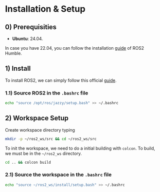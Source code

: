 # Installation & Setup

## 0) Prerequisities
- **Ubuntu**: 24.04.

In case you have 22.04, you can follow the installation [guide](https://docs.ros.org/en/humble/Installation/Ubuntu-Install-Debs.html) of ROS2 Humble.

## 1) Install
To install ROS2, we can simply follow this official [guide](https://docs.ros.org/en/jazzy/Installation/Ubuntu-Install-Debs.html).

### 1.1) Source ROS2 in the `.bashrc` file
```bash
echo "source /opt/ros/jazzy/setup.bash" >> ~/.bashrc
```

## 2) Workspace Setup
Create workspace directory typing
```bash
mkdir -p ~/ros2_ws/src && cd ~/ros2_ws/src
```
To init the workspace, we need to do a initial building with `colcon`. To build, we must be in the `~/ros2_ws` directory.
```bash
cd .. && colcon build
```

### 2.1) Source the workspace in the `.bashrc` file
```bash
echo "source ~/ros2_ws/install/setup.bash" >> ~/.bashrc
```